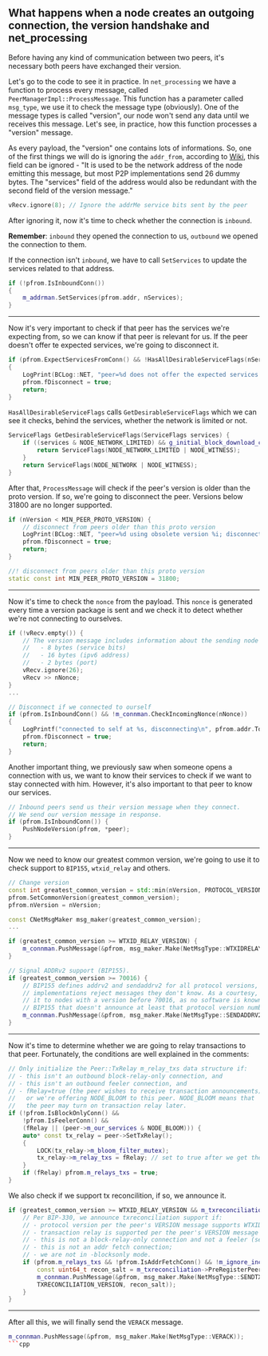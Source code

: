 ## What happens when a node creates an outgoing connection, the version handshake and net_processing

Before having any kind of communication between two peers, it's necessary both peers have exchanged their version.

Let's go to the code to see it in practice. In `net_processing` we have a function to process every message, 
called `PeerManagerImpl::ProcessMessage`. This function has a parameter called `msg_type`, 
we use it to check the message type (obviously). One of the message types is called "version", our node won't send any data until we receives this message. Let's see, in practice, how this function 
processes a "version" message.

As every payload, the "version" one contains lots of informations. So, one of the first things we will do 
is ignoring the `addr_from`, according to [Wiki](https://en.bitcoin.it/wiki/Protocol_documentation#version), 
this field can be ignored - "It is used to be the network address of the node emitting this message, 
but most P2P implementations send 26 dummy bytes. The "services" field of the address would also be 
redundant with the second field of the version message."
```cpp
vRecv.ignore(8); // Ignore the addrMe service bits sent by the peer
```

After ignoring it, now it's time to check whether the connection is `inbound`. 

**Remember**: `inbound` they opened the connection to us, `outbound` we opened the connection to them.

If the connection isn't `inbound`, we have to call `SetServices` to update the 
services related to that address.
```cpp
if (!pfrom.IsInboundConn())
{
    m_addrman.SetServices(pfrom.addr, nServices);
}
```
----------

Now it's very important to check if that peer has the services we're expecting from, so we can know if that peer is relevant for us. If the peer doesn't offer te expected services, we're going to disconnect it.

```cpp
if (pfrom.ExpectServicesFromConn() && !HasAllDesirableServiceFlags(nServices))
{
    LogPrint(BCLog::NET, "peer=%d does not offer the expected services (%08x offered, %08x expected); disconnecting\n", pfrom.GetId(), nServices, GetDesirableServiceFlags(nServices));
    pfrom.fDisconnect = true;
    return;
}
```

`HasAllDesirableServiceFlags` calls `GetDesirableServiceFlags` which we can see
it checks, behind the services, whether the network is limited or not.
```cpp
ServiceFlags GetDesirableServiceFlags(ServiceFlags services) {
    if ((services & NODE_NETWORK_LIMITED) && g_initial_block_download_completed) {
        return ServiceFlags(NODE_NETWORK_LIMITED | NODE_WITNESS);
    }
    return ServiceFlags(NODE_NETWORK | NODE_WITNESS);
}
```

After that, `ProcessMessage` will check if the peer's version is older than the proto version. If so, we're going to disconnect the peer. Versions below 31800 are no longer supported.

```cpp
if (nVersion < MIN_PEER_PROTO_VERSION) {
    // disconnect from peers older than this proto version
    LogPrint(BCLog::NET, "peer=%d using obsolete version %i; disconnecting\n", pfrom.GetId(), nVersion);
    pfrom.fDisconnect = true;
    return;
}
```

```cpp
//! disconnect from peers older than this proto version
static const int MIN_PEER_PROTO_VERSION = 31800;
```

------------------

Now it's time to check the `nonce` from the payload. This `nonce` is generated every time a version package is sent and we check it to detect whether we're not connecting to ourselves.

```cpp
if (!vRecv.empty()) {
    // The version message includes information about the sending node which we don't use:
    //   - 8 bytes (service bits)
    //   - 16 bytes (ipv6 address)
    //   - 2 bytes (port)
    vRecv.ignore(26);
    vRecv >> nNonce;
}
...

// Disconnect if we connected to ourself
if (pfrom.IsInboundConn() && !m_connman.CheckIncomingNonce(nNonce))
{
    LogPrintf("connected to self at %s, disconnecting\n", pfrom.addr.ToString());
    pfrom.fDisconnect = true;
    return;
}
```

Another important thing, we previously saw when someone opens a connection with us, 
we want to know their services to check if we want to stay connected with him. 
However, it's also important to that peer to know our services.

```cpp
// Inbound peers send us their version message when they connect.
// We send our version message in response.
if (pfrom.IsInboundConn()) {
    PushNodeVersion(pfrom, *peer);
}
```
------------

Now we need to know our greatest common version, we're going to use it to check support to `BIP155`, `wtxid_relay` and others.

```cpp
// Change version
const int greatest_common_version = std::min(nVersion, PROTOCOL_VERSION);
pfrom.SetCommonVersion(greatest_common_version);
pfrom.nVersion = nVersion;

const CNetMsgMaker msg_maker(greatest_common_version);
...

if (greatest_common_version >= WTXID_RELAY_VERSION) {
    m_connman.PushMessage(&pfrom, msg_maker.Make(NetMsgType::WTXIDRELAY));
}

// Signal ADDRv2 support (BIP155).
if (greatest_common_version >= 70016) {
    // BIP155 defines addrv2 and sendaddrv2 for all protocol versions, but some
    // implementations reject messages they don't know. As a courtesy, don't send
    // it to nodes with a version before 70016, as no software is known to support
    // BIP155 that doesn't announce at least that protocol version number.
    m_connman.PushMessage(&pfrom, msg_maker.Make(NetMsgType::SENDADDRV2));
}
```

----------

Now it's time to determine whether we are going to relay transactions to that peer. Fortunately, the conditions are
well explained in the comments:

```cpp
// Only initialize the Peer::TxRelay m_relay_txs data structure if:
// - this isn't an outbound block-relay-only connection, and
// - this isn't an outbound feeler connection, and
// - fRelay=true (the peer wishes to receive transaction announcements)
//   or we're offering NODE_BLOOM to this peer. NODE_BLOOM means that
//   the peer may turn on transaction relay later.
if (!pfrom.IsBlockOnlyConn() &&
    !pfrom.IsFeelerConn() &&
    (fRelay || (peer->m_our_services & NODE_BLOOM))) {
    auto* const tx_relay = peer->SetTxRelay();
    {
        LOCK(tx_relay->m_bloom_filter_mutex);
        tx_relay->m_relay_txs = fRelay; // set to true after we get the first filter* message
    }
    if (fRelay) pfrom.m_relays_txs = true;
}
```

We also check if we support tx reconcilition, if so, we announce it.

```cpp
if (greatest_common_version >= WTXID_RELAY_VERSION && m_txreconciliation) {
    // Per BIP-330, we announce txreconciliation support if:
    // - protocol version per the peer's VERSION message supports WTXID_RELAY;
    // - transaction relay is supported per the peer's VERSION message (see m_relays_txs);
    // - this is not a block-relay-only connection and not a feeler (see m_relays_txs);
    // - this is not an addr fetch connection;
    // - we are not in -blocksonly mode.
    if (pfrom.m_relays_txs && !pfrom.IsAddrFetchConn() && !m_ignore_incoming_txs) {
        const uint64_t recon_salt = m_txreconciliation->PreRegisterPeer(pfrom.GetId());
        m_connman.PushMessage(&pfrom, msg_maker.Make(NetMsgType::SENDTXRCNCL, 
        TXRECONCILIATION_VERSION, recon_salt));
    }
}
```

----

After all this, we will finally send the `VERACK` message.

```cpp
m_connman.PushMessage(&pfrom, msg_maker.Make(NetMsgType::VERACK));
```cpp
